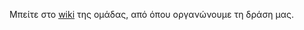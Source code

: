 Μπείτε στο [wiki](https://github.com/VolosHack/html-css--javascript/wiki) της ομάδας, από όπου οργανώνουμε τη δράση μας.
